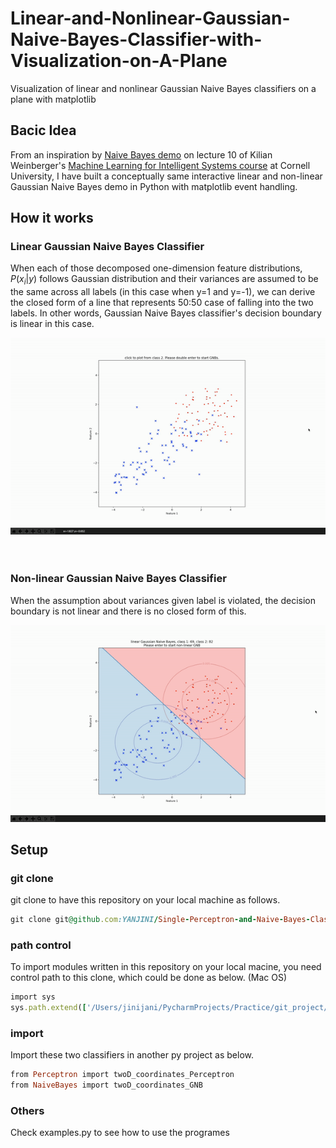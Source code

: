 # Linear-and-Nonlinear-Gaussian-Naive-Bayes-Classifier-with-Visualization-on-A-Plane
Visualization of linear and nonlinear Gaussian Naive Bayes classifiers on a plane with matplotlib

## Bacic Idea
From an inspiration by [Naive Bayes demo](https://youtu.be/rqB0XWoMreU?t=2498) on lecture 10 of Kilian Weinberger's [Machine Learning for Intelligent Systems course](https://www.cs.cornell.edu/courses/cs4780/2018fa/) at Cornell University, I have built a conceptually same interactive linear and non-linear Gaussian Naive Bayes demo in Python with matplotlib event handling. <br />

## How it works
### Linear Gaussian Naive Bayes Classifier
When each of those decomposed one-dimension feature distributions, $P(x_{i} | y)$ follows Gaussian distribution and their variances are assumed to be the same across all labels (in this case when y=1 and y=-1), we can derive the closed form of a line that represents 50:50 case of falling into the two labels. In other words, Gaussian Naive Bayes classifier's decision boundary is linear in this case.

![linear_GNB](/images/linear_GNB.gif) <br />
<br />
<br />

### Non-linear Gaussian Naive Bayes Classifier
When the assumption about variances given label is violated, the decision boundary is not linear and there is no closed form of this.

![nonlinear_GNB](/images/nonlinear_GNB.gif) <br />


## Setup

### git clone
git clone to have this repository on your local machine as follows.
```ruby
git clone git@github.com:YANJINI/Single-Perceptron-and-Naive-Bayes-Classifier-with-Visualization-on-A-Plane.git
```

### path control
To import modules written in this repository on your local macine, you need control path to this clone, which could be done as below. (Mac OS)
```ruby
import sys
sys.path.extend(['/Users/jinijani/PycharmProjects/Practice/git_project/Single-Perceptron-and-Gaussian-Naive-Bayes-Classifier-with-Visualization-on-A-Plane'])
```

### import 
Import these two classifiers in another py project as below.
```ruby
from Perceptron import twoD_coordinates_Perceptron
from NaiveBayes import twoD_coordinates_GNB
```

### Others
Check examples.py to see how to use the programes
